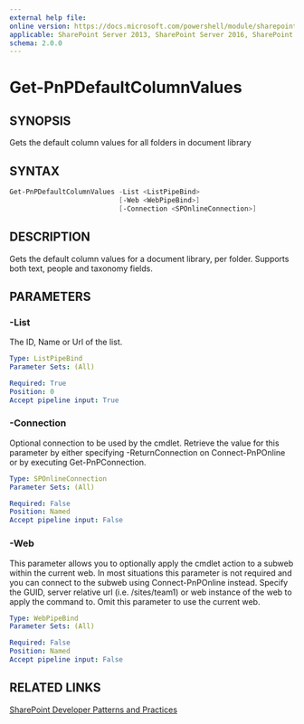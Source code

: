 ```yaml
---
external help file:
online version: https://docs.microsoft.com/powershell/module/sharepoint-pnp/get-pnpdefaultcolumnvalues
applicable: SharePoint Server 2013, SharePoint Server 2016, SharePoint Server 2019, SharePoint Online
schema: 2.0.0
---
```


# Get-PnPDefaultColumnValues

## SYNOPSIS
Gets the default column values for all folders in document library

## SYNTAX

```powershell
Get-PnPDefaultColumnValues -List <ListPipeBind>
                           [-Web <WebPipeBind>]
                           [-Connection <SPOnlineConnection>]
```

## DESCRIPTION
Gets the default column values for a document library, per folder. Supports both text, people and taxonomy fields.

## PARAMETERS

### -List
The ID, Name or Url of the list.

```yaml
Type: ListPipeBind
Parameter Sets: (All)

Required: True
Position: 0
Accept pipeline input: True
```

### -Connection
Optional connection to be used by the cmdlet. Retrieve the value for this parameter by either specifying -ReturnConnection on Connect-PnPOnline or by executing Get-PnPConnection.

```yaml
Type: SPOnlineConnection
Parameter Sets: (All)

Required: False
Position: Named
Accept pipeline input: False
```

### -Web
This parameter allows you to optionally apply the cmdlet action to a subweb within the current web. In most situations this parameter is not required and you can connect to the subweb using Connect-PnPOnline instead. Specify the GUID, server relative url (i.e. /sites/team1) or web instance of the web to apply the command to. Omit this parameter to use the current web.

```yaml
Type: WebPipeBind
Parameter Sets: (All)

Required: False
Position: Named
Accept pipeline input: False
```

## RELATED LINKS

[SharePoint Developer Patterns and Practices](https://aka.ms/sppnp)
